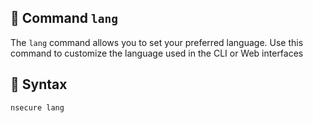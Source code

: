 ## 📝 Command `lang`

The `lang` command allows you to set your preferred language. Use this command to customize the language used in the CLI or Web interfaces

## 📜 Syntax

```bash
nsecure lang
```
